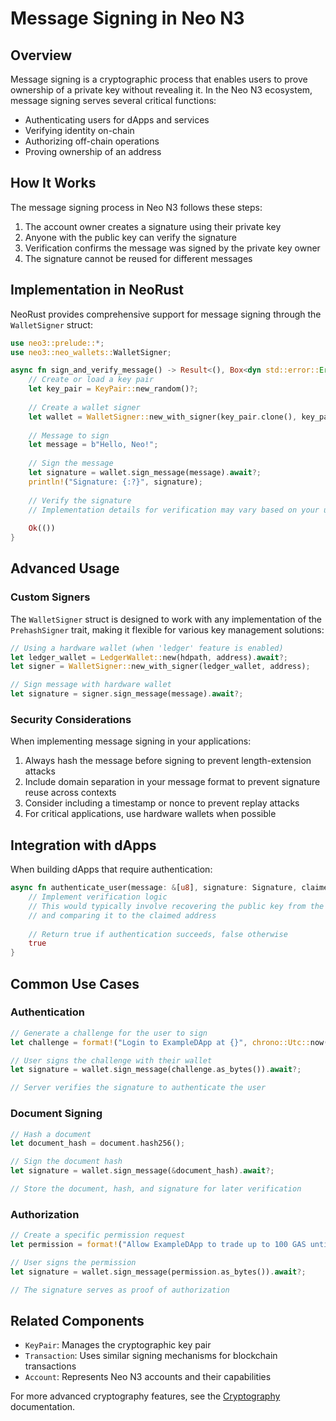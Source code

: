 # Message Signing in Neo N3

## Overview

Message signing is a cryptographic process that enables users to prove ownership of a private key without revealing it. In the Neo N3 ecosystem, message signing serves several critical functions:

- Authenticating users for dApps and services
- Verifying identity on-chain
- Authorizing off-chain operations
- Proving ownership of an address

## How It Works

The message signing process in Neo N3 follows these steps:

1. The account owner creates a signature using their private key
2. Anyone with the public key can verify the signature
3. Verification confirms the message was signed by the private key owner
4. The signature cannot be reused for different messages

## Implementation in NeoRust

NeoRust provides comprehensive support for message signing through the `WalletSigner` struct:

```rust
use neo3::prelude::*;
use neo3::neo_wallets::WalletSigner;

async fn sign_and_verify_message() -> Result<(), Box<dyn std::error::Error>> {
    // Create or load a key pair
    let key_pair = KeyPair::new_random()?;
    
    // Create a wallet signer
    let wallet = WalletSigner::new_with_signer(key_pair.clone(), key_pair.get_address());
    
    // Message to sign
    let message = b"Hello, Neo!";
    
    // Sign the message
    let signature = wallet.sign_message(message).await?;
    println!("Signature: {:?}", signature);
    
    // Verify the signature
    // Implementation details for verification may vary based on your use case
    
    Ok(())
}
```

## Advanced Usage

### Custom Signers

The `WalletSigner` struct is designed to work with any implementation of the `PrehashSigner` trait, making it flexible for various key management solutions:

```rust
// Using a hardware wallet (when 'ledger' feature is enabled)
let ledger_wallet = LedgerWallet::new(hdpath, address).await?;
let signer = WalletSigner::new_with_signer(ledger_wallet, address);

// Sign message with hardware wallet
let signature = signer.sign_message(message).await?;
```

### Security Considerations

When implementing message signing in your applications:

1. Always hash the message before signing to prevent length-extension attacks
2. Include domain separation in your message format to prevent signature reuse across contexts
3. Consider including a timestamp or nonce to prevent replay attacks
4. For critical applications, use hardware wallets when possible

## Integration with dApps

When building dApps that require authentication:

```rust
async fn authenticate_user(message: &[u8], signature: Signature, claimed_address: &Address) -> bool {
    // Implement verification logic
    // This would typically involve recovering the public key from the signature
    // and comparing it to the claimed address
    
    // Return true if authentication succeeds, false otherwise
    true
}
```

## Common Use Cases

### Authentication

```rust
// Generate a challenge for the user to sign
let challenge = format!("Login to ExampleDApp at {}", chrono::Utc::now());

// User signs the challenge with their wallet
let signature = wallet.sign_message(challenge.as_bytes()).await?;

// Server verifies the signature to authenticate the user
```

### Document Signing

```rust
// Hash a document
let document_hash = document.hash256();

// Sign the document hash
let signature = wallet.sign_message(&document_hash).await?;

// Store the document, hash, and signature for later verification
```

### Authorization

```rust
// Create a specific permission request
let permission = format!("Allow ExampleDApp to trade up to 100 GAS until {}", expiry_time);

// User signs the permission
let signature = wallet.sign_message(permission.as_bytes()).await?;

// The signature serves as proof of authorization
```

## Related Components

- `KeyPair`: Manages the cryptographic key pair
- `Transaction`: Uses similar signing mechanisms for blockchain transactions
- `Account`: Represents Neo N3 accounts and their capabilities

For more advanced cryptography features, see the [Cryptography](../crypto/README.md) documentation.